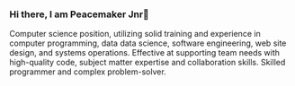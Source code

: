 ### Hi there, I am Peacemaker Jnr👋

Computer science position, utilizing solid training and experience in computer programming, data
data science, software engineering, web site design, and systems operations. Effective at supporting
team needs with high-quality code, subject matter expertise and collaboration skills. Skilled programmer
and complex problem-solver.

<!--
**Kwesi-Welbred/Kwesi-Welbred** is a ✨ _special_ ✨ repository because its `README.md` (this file) appears on your GitHub profile.
-->
